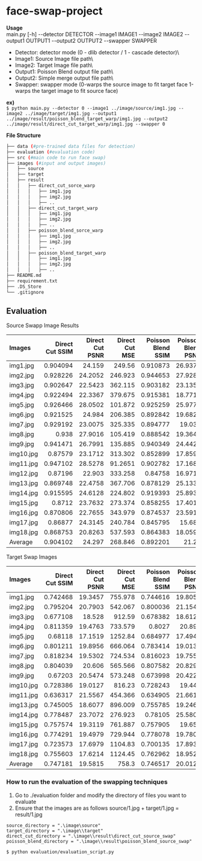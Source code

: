 # face-swap-project

**Usage**<br />
main.py [-h] --detector DETECTOR --image1 IMAGE1 --image2 IMAGE2 --output1 OUTPUT1 --output2 OUTPUT2 --swapper SWAPPER

- Detector: detector mode (0 - dlib detector / 1 - cascade detector)\
- Image1: Source Image file path\
- Image2: Target Image file path\
- Output1: Poisson Blend output file path\
- Output2: Simple merge output file path\
- Swapper: swapper mode (0-warps the source image to fit target face 1-warps the target image to fit source face)


**ex)** <br />
```$ python main.py --detector 0 --image1 ../image/source/img1.jpg --image2 ../image/target/img1.jpg --output1 ../image/result/poisson_blend_target_warp/img1.jpg --output2 ../image/result/direct_cut_target_warp/img1.jpg --swapper 0```

**File Structure** <br />
```bash
├── data (#pre-trained data files for detection)
├── evaluation (#evaluation code)
├── src (#main code to run face swap)
├── images (#input and output images)
│   ├── source
│   ├── target
│   ├── result
│   │   ├── direct_cut_sorce_warp
│   │   │   ├── img1.jpg
│   │   │   ├── img2.jpg
│   │   │   ├── ..
│   │   ├── direct_cut_target_warp
│   │   │   ├── img1.jpg
│   │   │   ├── img2.jpg
│   │   │   ├── ..
│   │   ├── poisson_blend_sorce_warp
│   │   │   ├── img1.jpg
│   │   │   ├── img2.jpg
│   │   │   ├── ..
│   │   ├── poisson_blend_target_warp
│   │   │   ├── img1.jpg
│   │   │   ├── img2.jpg
│   │   │   ├── ..
├── README.md
├── requirement.txt
├── .DS_Store
└── .gitignore
```


## Evaluation

Source Swapp Image Results

| Images    |   Direct Cut SSIM |   Direct Cut PSNR |   Direct Cut MSE |   Poisson Blend SSIM |   Poisson Blend PSNR |   Poisson Blend MSE |
|:----------|------------------:|------------------:|-----------------:|---------------------:|---------------------:|--------------------:|
| img1.jpg  |          0.904094 |           24.159  |         249.56   |             0.910873 |              26.9375 |             131.622 |
| img2.jpg  |          0.928226 |           24.2052 |         246.923  |             0.944653 |              27.9288 |             104.762 |
| img3.jpg  |          0.902647 |           22.5423 |         362.115  |             0.903182 |              23.1357 |             315.874 |
| img4.jpg  |          0.922494 |           22.3367 |         379.675  |             0.915381 |              18.7713 |             862.887 |
| img5.jpg  |          0.926466 |           28.0502 |         101.872  |             0.925259 |              25.9772 |             164.194 |
| img6.jpg  |          0.921525 |           24.984  |         206.385  |             0.892842 |              19.6824 |             699.58  |
| img7.jpg  |          0.929192 |           23.0075 |         325.335  |             0.894777 |              19.035  |             812.044 |
| img8.jpg  |          0.938    |           27.9016 |         105.419  |             0.888542 |              19.3643 |             752.745 |
| img9.jpg  |          0.941471 |           26.7991 |         135.885  |             0.940349 |              24.4424 |             233.796 |
| img10.jpg |          0.87579  |           23.1712 |         313.302  |             0.852899 |              17.8595 |            1064.47  |
| img11.jpg |          0.947102 |           28.5278 |          91.2651 |             0.902782 |              17.1688 |            1247.97  |
| img12.jpg |          0.87196  |           22.903  |         333.258  |             0.84758  |              16.9716 |            1305.92  |
| img13.jpg |          0.869748 |           22.4758 |         367.706  |             0.878129 |              25.1339 |             199.382 |
| img14.jpg |          0.915595 |           24.6128 |         224.802  |             0.919393 |              25.8939 |             167.374 |
| img15.jpg |          0.8712   |           23.7632 |         273.374  |             0.858255 |              17.4012 |            1182.92  |
| img16.jpg |          0.870806 |           22.7655 |         343.979  |             0.874537 |              23.5916 |             284.394 |
| img17.jpg |          0.86877  |           24.3145 |         240.784  |             0.845795 |              15.686  |            1755.83  |
| img18.jpg |          0.868753 |           20.8263 |         537.593  |             0.864383 |              18.0596 |            1016.52  |
| Average   |          0.904102 |           24.297  |         268.846  |             0.892201 |              21.28   |             683.46  |

Target Swap Images

| Images    |   Direct Cut SSIM |   Direct Cut PSNR |   Direct Cut MSE |   Poisson Blend SSIM |   Poisson Blend PSNR |   Poisson Blend MSE |
|:----------|------------------:|------------------:|-----------------:|---------------------:|---------------------:|--------------------:|
| img1.jpg  |          0.742468 |           19.3457 |          755.978 |             0.744616 |              19.8052 |             680.085 |
| img2.jpg  |          0.795204 |           20.7903 |          542.067 |             0.800036 |              21.1549 |             498.417 |
| img3.jpg  |          0.677108 |           18.528  |          912.59  |             0.678382 |              18.6128 |             894.943 |
| img4.jpg  |          0.811359 |           19.4763 |          733.579 |             0.8027   |              20.899  |             528.667 |
| img5.jpg  |          0.68118  |           17.1519 |         1252.84  |             0.684977 |              17.4948 |            1157.71  |
| img6.jpg  |          0.801211 |           19.8956 |          666.064 |             0.783414 |              19.0137 |             816.033 |
| img7.jpg  |          0.818234 |           19.5302 |          724.534 |             0.816023 |              19.7555 |             687.911 |
| img8.jpg  |          0.804039 |           20.606  |          565.566 |             0.807582 |              20.8299 |             537.142 |
| img9.jpg  |          0.67203  |           20.5474 |          573.248 |             0.673998 |              20.4229 |             589.917 |
| img10.jpg |          0.728386 |           19.0127 |          816.23  |             0.728243 |              19.445  |             738.884 |
| img11.jpg |          0.636317 |           21.5567 |          454.366 |             0.634905 |              21.6619 |             443.501 |
| img13.jpg |          0.745005 |           18.6077 |          896.009 |             0.755785 |              19.2468 |             773.386 |
| img14.jpg |          0.778487 |           23.7072 |          276.923 |             0.78105  |              25.5802 |             179.913 |
| img15.jpg |          0.757574 |           19.3119 |          761.887 |             0.757905 |              19.658  |             703.521 |
| img16.jpg |          0.774291 |           19.4979 |          729.944 |             0.778078 |              19.7805 |             683.957 |
| img17.jpg |          0.723573 |           17.6979 |         1104.83  |             0.700135 |              17.8935 |            1056.16  |
| img18.jpg |          0.755603 |           17.6214 |         1124.45  |             0.762962 |              18.9528 |             827.568 |
| Average   |          0.747181 |           19.5815 |          758.3   |             0.746517 |              20.0122 |             693.983 |




### How to run the evaluation of the swapping techniques
1. Go to ./evaluation folder and modify the directory of files you want to evaluate
2. Ensure that the images are as follows source/1.jpg + target/1.jpg = result/1.jpg 
```
source_directory = ".\image\source"
target_directory = ".\image\\target"
direct_cut_directory = ".\image\\result\direct_cut_source_swap"
poisson_blend_directory = ".\image\\result\poisson_blend_source_swap"
```
`$ python evaluation/evaluation_script.py`